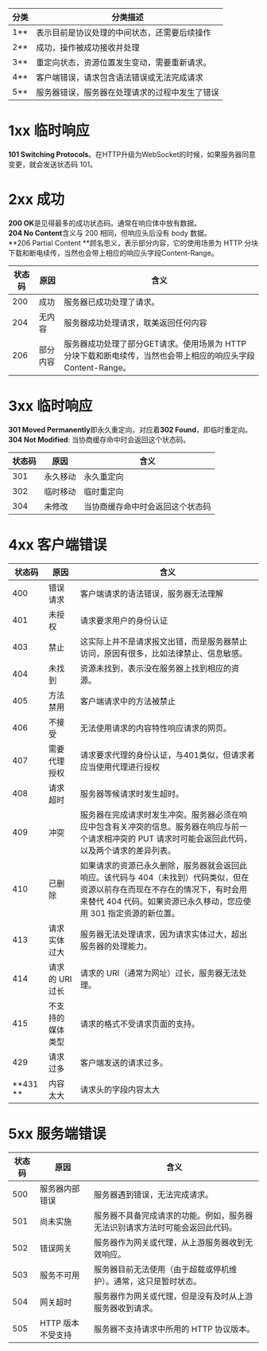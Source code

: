 | **分类** | **分类描述** |
| --- | --- |
| 1** | 表示目前是协议处理的中间状态，还需要后续操作 |
| 2** | 成功，操作被成功接收并处理 |
| 3** | 重定向状态，资源位置发生变动，需要重新请求。 |
| 4** | 客户端错误，请求包含语法错误或无法完成请求 |
| 5** | 服务器错误，服务器在处理请求的过程中发生了错误 |


# 1xx 临时响应
**101 Switching Protocols**。在HTTP升级为WebSocket的时候，如果服务器同意变更，就会发送状态码 101。

# 2xx 成功
**200 OK**是见得最多的成功状态码。通常在响应体中放有数据。<br />**204 No Content**含义与 200 相同，但响应头后没有 body 数据。<br />**206 Partial Content **顾名思义，表示部分内容，它的使用场景为 HTTP 分块下载和断电续传，当然也会带上相应的响应头字段Content-Range。

| **状态码** | **原因** | **含义** |
| --- | --- | --- |
| 200 | 成功 | 服务器已成功处理了请求。 |
| 204 | 无内容 | 服务器成功处理请求，耽美返回任何内容 |
| 206 | 部分内容 | 服务器成功处理了部分GET请求。使用场景为 HTTP 分块下载和断电续传，当然也会带上相应的响应头字段Content-Range。 |


# 3xx 临时响应
**301 Moved Permanently**即永久重定向，对应着**302 Found**，即临时重定向。<br />**304 Not Modified**: 当协商缓存命中时会返回这个状态码。

| **状态码** | **原因** | **含义** |
| --- | --- | --- |
| 301 | 永久移动 | 永久重定向 |
| 302 | 临时移动 | 临时重定向 |
| 304 | 未修改 | 当协商缓存命中时会返回这个状态码 |


# 4xx **客户端错误**
| **状态码** | **原因** | **含义** |
| --- | --- | --- |
| 400 | 错误请求 | 客户端请求的语法错误，服务器无法理解 |
| 401 | 未授权 | 请求要求用户的身份认证 |
| 403 | 禁止 | 这实际上并不是请求报文出错，而是服务器禁止访问，原因有很多，比如法律禁止、信息敏感。 |
| 404 | 未找到 | 资源未找到，表示没在服务器上找到相应的资源。 |
| 405 | 方法禁用 | 客户端请求中的方法被禁止 |
| 406 | 不接受 | 无法使用请求的内容特性响应请求的网页。 |
| 407 | 需要代理授权 | 请求要求代理的身份认证，与401类似，但请求者应当使用代理进行授权 |
| 408 | 请求超时 | 服务器等候请求时发生超时。 |
| 409 | 冲突 | 服务器在完成请求时发生冲突。服务器必须在响应中包含有关冲突的信息。服务器在响应与前一个请求相冲突的 PUT 请求时可能会返回此代码，以及两个请求的差异列表。 |
| 410 | 已删除 | 如果请求的资源已永久删除，服务器就会返回此响应。该代码与 404（未找到）代码类似，但在资源以前存在而现在不存在的情况下，有时会用来替代 404 代码。如果资源已永久移动，您应使用 301 指定资源的新位置。 |
| 413 | 请求实体过大 | 服务器无法处理请求，因为请求实体过大，超出服务器的处理能力。 |
| 414 | 请求的 URI 过长 | 请求的 URI（通常为网址）过长，服务器无法处理。 |
| 415 | 不支持的媒体类型 | 请求的格式不受请求页面的支持。 |
| 429 | 请求过多 | 客户端发送的请求过多。 |
| **431 ** | 内容太大 | 请求头的字段内容太大 |


# 5xx 服务端错误
| **状态码** | **原因** | **含义** |
| --- | --- | --- |
| 500 | 服务器内部错误 | 服务器遇到错误，无法完成请求。 |
| 501 | 尚未实施 | 服务器不具备完成请求的功能。例如，服务器无法识别请求方法时可能会返回此代码。 |
| 502 | 错误网关 | 服务器作为网关或代理，从上游服务器收到无效响应。 |
| 503 | 服务不可用 | 服务器目前无法使用（由于超载或停机维护）。通常，这只是暂时状态。 |
| 504 | 网关超时 | 服务器作为网关或代理，但是没有及时从上游服务器收到请求。 |
| 505 | HTTP 版本不受支持 | 服务器不支持请求中所用的 HTTP 协议版本。 |

